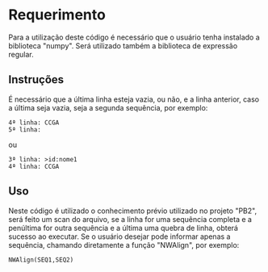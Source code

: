 # Requerimento
Para a utilização deste código é necessário que o usuário tenha instalado a biblioteca "numpy". Será utilizado também a biblioteca de expressão regular.
## Instruções
É necessário que a última linha esteja vazia, ou não, e a linha anterior, caso a última seja vazia, seja a segunda sequência, por exemplo: 
```
4ª linha: CCGA
5ª linha:
``` 
ou
```
3ª linha: >id:nome1
4ª linha: CCGA
```
## Uso
Neste código é utilizado o conhecimento prévio utilizado no projeto "PB2", será feito um scan do arquivo, se a linha for uma sequência completa e a penúltima for outra sequência e a última uma quebra de linha, obterá sucesso ao executar.
Se o usuário desejar pode informar apenas a sequência, chamando diretamente a função "NWAlign", por exemplo:
```
NWAlign(SEQ1,SEQ2)
```
